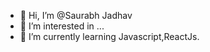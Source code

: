 - 👋 Hi, I’m @Saurabh Jadhav 
- 👀 I’m interested in ...
- 🌱 I’m currently learning Javascript,ReactJs.

<!---
Saurabh2932000/Saurabh2932000 is a ✨ special ✨ repository because its `README.md` (this file) appears on your GitHub profile.
You can click the Preview link to take a look at your changes.
--->
